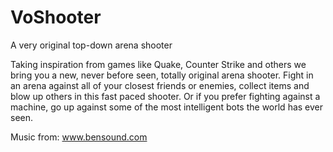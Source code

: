 # VoShooter

A very original top-down arena shooter

Taking inspiration from games like Quake, Counter Strike and others we bring you a new, never before seen, totally original arena shooter. Fight in an arena against all of your closest friends or enemies, collect items and blow up others in this fast paced shooter. Or if you prefer fighting against a machine, go up against some of the most intelligent bots the world has ever seen.

Music from:
www.bensound.com